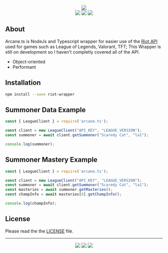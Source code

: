 <div align=center>
  <img src="https://cdn.discordapp.com/attachments/772843317100544012/976640973335588924/arcane.ts.png" />
  <br>
  <img src="https://badge.fury.io/js/riot-wrapper.svg"/>
  <img src="https://img.shields.io/github/last-commit/Uraraka-Chan/riot-wrapper"/>
  <img src="https://img.shields.io/amo/dw/riot-wrapper" />
</div>


## About
Arcane.ts is NodeJs and Typescript wrapper for easier use of the [Riot API](https://developer.riotgames.com) used for games such as League of Legends, Valorant, TFT; This Wrapper is still on development so I haven't completly covered all of the API.
* Object-oriented
* Performant

## Installation
```bash
npm install --save riot-wrapper
```

## Summoner Data Example
```ts
const { LeagueClient } = require('arcane.ts');

const client = new LeagueClient("API_KEY", "LEAGUE_VERSION");
const summoner = await client.getSummoner("Scaredy Cat", "la1");

console.log(summoner);
```

## Summoner Mastery Example
```ts
const { LeagueClient } = require('arcane.ts');

const client = new LeagueClient("API_KEY", "LEAGUE_VERSION");
const summoner = await client.getSummoner("Scaredy Cat", "la1");
const masteries = await summoner.getMasteries();
const champInfo = await masteries[0].getChampInfo();

console.log(champInfo);
```

## License
Please read the the [LICENSE](https://github.com/Uraraka-Chan/riot-wrapper/blob/main/LICENSE) file.

---
<div align=center>
  <img src="https://forthebadge.com/images/badges/built-with-love.svg" />
  <img src="https://forthebadge.com/images/badges/made-with-typescript.svg" />

  <img src="https://forthebadge.com/images/badges/powered-by-qt.svg" />
</div>